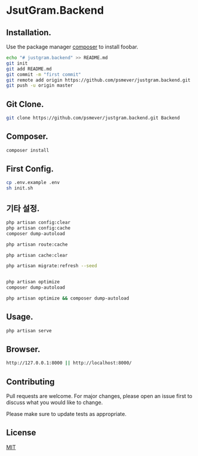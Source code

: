 # JsutGram.Backend

## Installation.

Use the package manager [composer](https://getcomposer.org/) to install foobar.

```bash
echo "# justgram.backend" >> README.md
git init
git add README.md
git commit -m "first commit"
git remote add origin https://github.com/psmever/justgram.backend.git
git push -u origin master
```

## Git Clone.

```bash
git clone https://github.com/psmever/justgram.backend.git Backend
```

## Composer.
```bash
composer install

```

## First Config.
```bash
cp .env.example .env
sh init.sh

```


## 기타 설정.
```bash
php artisan config:clear
php artisan config:cache
composer dump-autoload

php artisan route:cache

php artisan cache:clear

php artisan migrate:refresh --seed


php artisan optimize
composer dump-autoload

php artisan optimize && composer dump-autoload

```

## Usage.

```bash
php artisan serve
```

## Browser.
```bash
http://127.0.0.1:8000 || http://localhost:8000/
```

## Contributing
Pull requests are welcome. For major changes, please open an issue first to discuss what you would like to change.

Please make sure to update tests as appropriate.

## License
[MIT](https://choosealicense.com/licenses/mit/)
